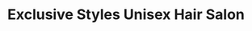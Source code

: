 ---
title: "Exclusive Styles Unisex Hair Salon"
url: /brockton/exclusive-styles-unisex-hair-salon/
shop: hairdresser
---